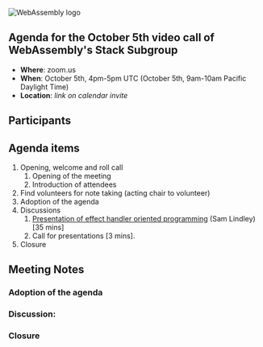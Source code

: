 ![WebAssembly logo](/images/WebAssembly.png)

## Agenda for the October 5th video call of WebAssembly's Stack Subgroup

- **Where**: zoom.us
- **When**: October 5th, 4pm-5pm UTC (October 5th, 9am-10am Pacific Daylight Time)
- **Location**: *link on calendar invite*


## Participants


## Agenda items

1. Opening, welcome and roll call
    1. Opening of the meeting
    1. Introduction of attendees
1. Find volunteers for note taking (acting chair to volunteer)
1. Adoption of the agenda
1. Discussions
   1. [Presentation of effect handler oriented programming](presentations/2020-10-05-lindley-effect-handler-oriented-programming.pdf) (Sam Lindley) [35 mins]
   1. Call for presentations [3 mins].
1. Closure

## Meeting Notes

### Adoption of the agenda

### Discussion:

### Closure



